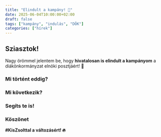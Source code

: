 ```yaml
---
title: "Elindult a kampány! 🚀"
date: 2025-06-04T10:00:00+02:00
draft: false
tags: ["kampány", "indulás", "DÖK"]
categories: ["hírek"]
---
```


## Sziasztok!

Nagy örömmel jelentem be, hogy **hivatalosan is elindult a kampányom** a diákönkormányzat elnöki posztjáért! 🎉

### Mi történt eddig?

### Mi következik?


### Segíts te is!



### Köszönet



**#KisZsolttal a változásért! 🔥**
